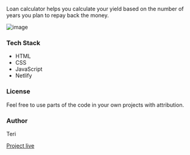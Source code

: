 Loan calculator helps you calculate your yield based on the number of years you plan to repay back the money.

![image](https://user-images.githubusercontent.com/25850598/103655906-39cf1d80-4f68-11eb-9617-176d40a506d3.png)



### Tech Stack

- HTML
- CSS
- JavaScript
- Netlify

### License

Feel free to use parts of the code in your own projects with attribution.

### Author

Teri

[Project live](https://loancalclator.netlify.app/)
